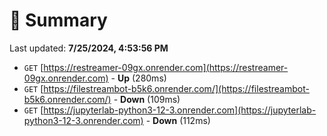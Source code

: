 # 📖 Summary
Last updated: **7/25/2024, 4:53:56 PM**

- `GET` [https://restreamer-09gx.onrender.com](https://restreamer-09gx.onrender.com) - **Up** (280ms)
- `GET` [https://filestreambot-b5k6.onrender.com/](https://filestreambot-b5k6.onrender.com/) - **Down** (109ms)
- `GET` [https://jupyterlab-python3-12-3.onrender.com](https://jupyterlab-python3-12-3.onrender.com) - **Down** (112ms)

